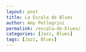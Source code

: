 ```yaml
---
layout: post
title: La Escala de Blues
author: Amy Pellegrini
permalink: /escala-de-blues/
categories: [Jazz, Blues]
tags: [Jazz, Blues]
---
```

